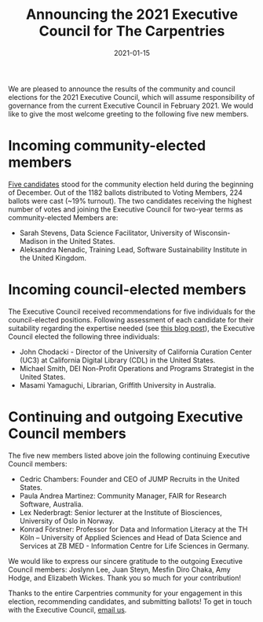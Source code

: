 ﻿---
layout: page
authors: ["Konrad Förstner", "Executive Council"]
teaser: "Executive Council 2021 Announcement"
title: "Announcing the 2021 Executive Council for The Carpentries"
date: 2021-01-15
time: "05:00:00"
tags: ["Community", "Executive Council"]
---

We are pleased to announce the results of the community and council elections for the 2021 Executive Council, which will assume responsibility of governance from the current Executive Council in February 2021. We would like to give the most welcome greeting to the following five new members.

# Incoming community-elected members

[Five candidates](https://carpentries.org/blog/2020/11/2021-Carpentries-Executive-Council-Election/) stood for the community election held during the beginning of December. Out of the 1182 ballots distributed to Voting Members, 224 ballots were cast (~19% turnout). The two candidates receiving the highest number of votes and joining the Executive Council for two-year terms as community-elected Members are:

- Sarah Stevens, Data Science Facilitator, University of Wisconsin-Madison in the United States.
- Aleksandra Nenadic, Training Lead, Software Sustainability Institute in the United Kingdom.

# Incoming council-elected members

The Executive Council received recommendations for five individuals for the council-elected positions. Following assessment of each candidate for their suitability regarding the expertise  needed (see [this blog post](https://carpentries.org/blog/2020/11/2021-Carpentries-Executive-Council-Election/)), the Executive Council elected the following three individuals:

- John Chodacki - Director of the University of California Curation Center (UC3) at California Digital Library (CDL) in the United States.
- Michael Smith, DEI Non-Profit Operations and Programs Strategist   in the United States.
- Masami Yamaguchi, Librarian, Griffith University in Australia.

# Continuing and outgoing Executive Council members

The five new members listed above join the following continuing Executive Council members:

- Cedric Chambers: Founder and CEO of JUMP Recruits in the United States.
- Paula Andrea Martinez: Community Manager, FAIR for Research Software, Australia.
- Lex Nederbragt: Senior lecturer at the Institute of Biosciences, University of Oslo in Norway.
- Konrad Förstner: Professor for Data and Information Literacy at the TH Köln – University of Applied Sciences and Head of Data Science and Services at ZB MED - Information Centre for Life Sciences in Germany.

We would like to express our sincere gratitude to the outgoing Executive Council members: Joslynn Lee, Juan Steyn, Mesfin Diro Chaka, Amy Hodge, and Elizabeth Wickes. Thank you so much for your contribution!

Thanks to the entire Carpentries community for your engagement in this election, recommending candidates, and submitting ballots! To get in touch with the Executive Council, [email us](https://carpentries.org/governance/#contacting-the-executive-council).

